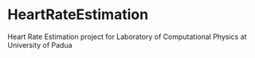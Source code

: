 # HeartRateEstimation
Heart Rate Estimation project for Laboratory of Computational Physics at University of Padua
